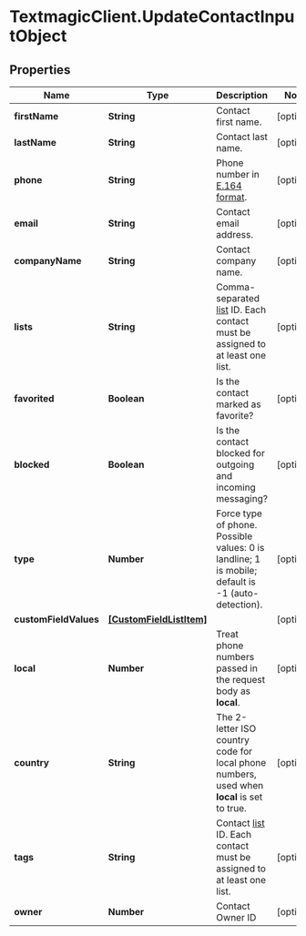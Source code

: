 # TextmagicClient.UpdateContactInputObject

## Properties
Name | Type | Description | Notes
------------ | ------------- | ------------- | -------------
**firstName** | **String** | Contact first name. | [optional] 
**lastName** | **String** | Contact last name. | [optional] 
**phone** | **String** | Phone number in [E.164 format](https://en.wikipedia.org/wiki/E.164). | [optional] 
**email** | **String** | Contact email address. | [optional] 
**companyName** | **String** | Contact company name. | [optional] 
**lists** | **String** | Comma-separated [list](https://docs.textmagic.com/#section/Lists) ID. Each contact must be assigned to at least one list. | [optional] 
**favorited** | **Boolean** | Is the contact marked as favorite? | [optional] 
**blocked** | **Boolean** | Is the contact blocked for outgoing and incoming messaging? | [optional] 
**type** | **Number** | Force type of phone. Possible values: 0 is landline; 1 is mobile; default is -1 (auto-detection). | [optional] 
**customFieldValues** | [**[CustomFieldListItem]**](CustomFieldListItem.md) |  | [optional] 
**local** | **Number** | Treat phone numbers passed in the request body as **local**. | [optional] 
**country** | **String** | The 2-letter ISO country code for local phone numbers, used when **local** is set to true. | [optional] 
**tags** | **String** | Contact [list](https://docs.textmagic.com/#tag/Tag) ID. Each contact must be assigned to at least one list. | [optional] 
**owner** | **Number** | Contact Owner ID | [optional] 


